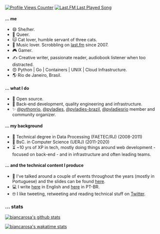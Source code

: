 [![Profile Views Counter](https://komarev.com/ghpvc/?username=biancarosa&color=blueviolet)](https://github.com/antonkomarev/github-profile-views-counter) [![Last.FM Last Played Song](https://img.shields.io/endpoint?color=blueviolet&url=https://lastfm-last-played.biancarosa.com.br/biahll/latest-song?format=shields.io)](https://github.com/biancarosa/lastfm-last-played)

#### ... me
- 😄 She/her.
- 🌈 Queer.
- 🐱 Cat lover, humble servant of three cats.
- 🎵 Music lover. Scrobbling on [last.fm](http://last.fm/user/biahll) since 2007.
- 🎮 Gamer.
- ✍️ Creative writer, passionate reader, audiobook listener when too distracted.
- 😍 Python | Go | Containers | UNIX | Cloud Infrastructure.
- 🌎 Rio de Janeiro, Brasil.

#### ... what I do
- 💓 Open source.
- 💚 Back-end development, quality engineering and infrastructure.
- ✨ [@pythonrio](https://github.com/pythonrio), [@pyladies](https://github.com/pyladies), [@pyladies-brazil](https://github.com/pyladies-brazil), [@pyladiesrio](https://github.com/pyladiesrio) member and community organizer.

#### ... my background
- 🏫 Technical degree in Data Processing (FAETEC/RJ) (2008-2011)
- 🏫 BsC. in Computer Science (UERJ) (2011-2020)
- ⏳ ~10 yrs of XP in tech, mostly doing things around web development - focused on back-end - and in infrastructure and often leading teams.

#### ... and the technical content I produce
- 🎤 I've talked around a couple of events throughout the years (mostly in Portuguese) and the slides can be found [here](https://biancarosa.com.br/talks/).
- 💻 I write [here](https://biancarosa.com.br) in English and [here](https://biancarosa.com.br/pt/) in PT-BR.
- 🤓 I like tweeting, retweeting and reading technical stuff on [Twitter](https://twitter.com/__biancarosa).

### ... stats

[![biancarosa's github stats](https://github-readme-stats.vercel.app/api?username=biancarosa&theme=dracula&count_private=true)](https://github.com/anuraghazra/github-readme-stats) 

[![biancarosa's wakatime stats](https://github-readme-stats.vercel.app/api/wakatime?username=@biancarosa&theme=dracula)](https://github.com/anuraghazra/github-readme-stats) 

